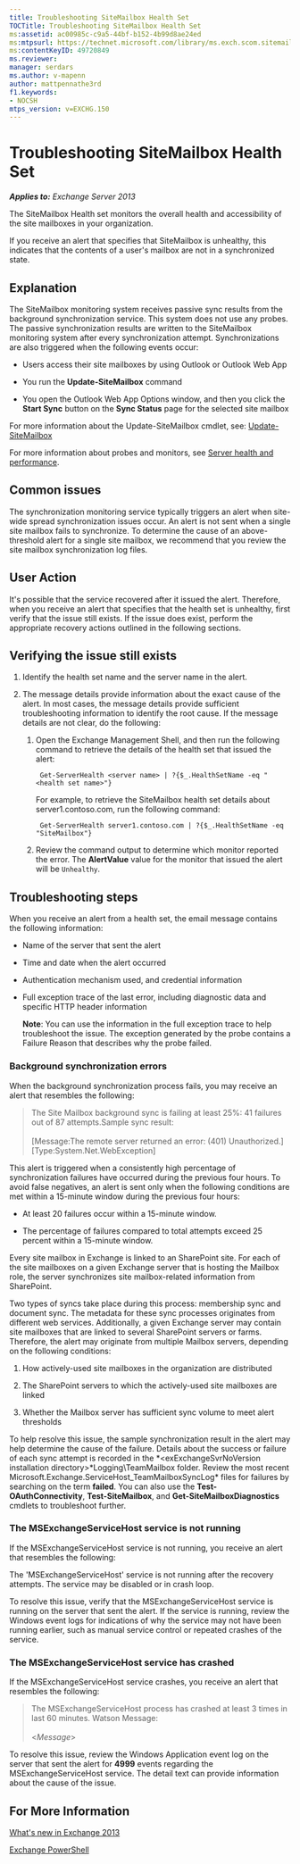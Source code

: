 ```yaml
---
title: Troubleshooting SiteMailbox Health Set
TOCTitle: Troubleshooting SiteMailbox Health Set
ms:assetid: ac00985c-c9a5-44bf-b152-4b99d8ae24ed
ms:mtpsurl: https://technet.microsoft.com/library/ms.exch.scom.sitemailbox(v=EXCHG.150)
ms:contentKeyID: 49720849
ms.reviewer: 
manager: serdars
ms.author: v-mapenn
author: mattpennathe3rd
f1.keywords:
- NOCSH
mtps_version: v=EXCHG.150
---
```


# Troubleshooting SiteMailbox Health Set

_**Applies to:** Exchange Server 2013_

The SiteMailbox Health set monitors the overall health and accessibility of the site mailboxes in your organization.

If you receive an alert that specifies that SiteMailbox is unhealthy, this indicates that the contents of a user's mailbox are not in a synchronized state.

## Explanation

The SiteMailbox monitoring system receives passive sync results from the background synchronization service. This system does not use any probes. The passive synchronization results are written to the SiteMailbox monitoring system after every synchronization attempt. Synchronizations are also triggered when the following events occur:

- Users access their site mailboxes by using Outlook or Outlook Web App

- You run the **Update-SiteMailbox** command

- You open the Outlook Web App Options window, and then you click the **Start Sync** button on the **Sync Status** page for the selected site mailbox

For more information about the Update-SiteMailbox cmdlet, see: [Update-SiteMailbox](https://docs.microsoft.com/powershell/module/exchange/Update-SiteMailbox)

For more information about probes and monitors, see [Server health and performance](https://technet.microsoft.com/library/jj150551\(v=exchg.150\)).

## Common issues

The synchronization monitoring service typically triggers an alert when site-wide spread synchronization issues occur. An alert is not sent when a single site mailbox fails to synchronize. To determine the cause of an above-threshold alert for a single site mailbox, we recommend that you review the site mailbox synchronization log files.

## User Action

It's possible that the service recovered after it issued the alert. Therefore, when you receive an alert that specifies that the health set is unhealthy, first verify that the issue still exists. If the issue does exist, perform the appropriate recovery actions outlined in the following sections.

## Verifying the issue still exists

1. Identify the health set name and the server name in the alert.

2. The message details provide information about the exact cause of the alert. In most cases, the message details provide sufficient troubleshooting information to identify the root cause. If the message details are not clear, do the following:

    1. Open the Exchange Management Shell, and then run the following command to retrieve the details of the health set that issued the alert:

            Get-ServerHealth <server name> | ?{$_.HealthSetName -eq "<health set name>"}

        For example, to retrieve the SiteMailbox health set details about server1.contoso.com, run the following command:

            Get-ServerHealth server1.contoso.com | ?{$_.HealthSetName -eq "SiteMailbox"}

    2. Review the command output to determine which monitor reported the error. The **AlertValue** value for the monitor that issued the alert will be `Unhealthy`.

## Troubleshooting steps

When you receive an alert from a health set, the email message contains the following information:

- Name of the server that sent the alert

- Time and date when the alert occurred

- Authentication mechanism used, and credential information

- Full exception trace of the last error, including diagnostic data and specific HTTP header information

  **Note**: You can use the information in the full exception trace to help troubleshoot the issue. The exception generated by the probe contains a Failure Reason that describes why the probe failed.

### Background synchronization errors

When the background synchronization process fails, you may receive an alert that resembles the following:

> The Site Mailbox background sync is failing at least 25%: 41 failures out of 87 attempts.Sample sync result: <br/><br/> \[Message:The remote server returned an error: (401) Unauthorized.\]\[Type:System.Net.WebException\]

This alert is triggered when a consistently high percentage of synchronization failures have occurred during the previous four hours. To avoid false negatives, an alert is sent only when the following conditions are met within a 15-minute window during the previous four hours:

- At least 20 failures occur within a 15-minute window.

- The percentage of failures compared to total attempts exceed 25 percent within a 15-minute window.

Every site mailbox in Exchange is linked to an SharePoint site. For each of the site mailboxes on a given Exchange server that is hosting the Mailbox role, the server synchronizes site mailbox-related information from SharePoint.

Two types of syncs take place during this process: membership sync and document sync. The metadata for these sync processes originates from different web services. Additionally, a given Exchange server may contain site mailboxes that are linked to several SharePoint servers or farms. Therefore, the alert may originate from multiple Mailbox servers, depending on the following conditions:

1. How actively-used site mailboxes in the organization are distributed

2. The SharePoint servers to which the actively-used site mailboxes are linked

3. Whether the Mailbox server has sufficient sync volume to meet alert thresholds

To help resolve this issue, the sample synchronization result in the alert may help determine the cause of the failure. Details about the success or failure of each sync attempt is recorded in the *\<exExchangeSvrNoVersion installation directory\>*Logging\\TeamMailbox folder. Review the most recent Microsoft.Exchange.ServiceHost\_TeamMailboxSyncLog\* files for failures by searching on the term **failed**. You can also use the **Test-OAuthConnectivity**, **Test-SiteMailbox**, and **Get-SiteMailboxDiagnostics** cmdlets to troubleshoot further.

### The MSExchangeServiceHost service is not running

If the MSExchangeServiceHost service is not running, you receive an alert that resembles the following:

The 'MSExchangeServiceHost' service is not running after the recovery attempts. The service may be disabled or in crash loop.

To resolve this issue, verify that the MSExchangeServiceHost service is running on the server that sent the alert. If the service is running, review the Windows event logs for indications of why the service may not have been running earlier, such as manual service control or repeated crashes of the service.

### The MSExchangeServiceHost service has crashed

If the MSExchangeServiceHost service crashes, you receive an alert that resembles the following:

> The MSExchangeServiceHost process has crashed at least 3 times in last 60 minutes.
Watson Message: <br/><br/> \<*Message*\>

To resolve this issue, review the Windows Application event log on the server that sent the alert for **4999** events regarding the MSExchangeServiceHost service. The detail text can provide information about the cause of the issue.

## For More Information

[What's new in Exchange 2013](https://technet.microsoft.com/library/jj150540\(v=exchg.150\))

[Exchange PowerShell](https://docs.microsoft.com/powershell/exchange/)
